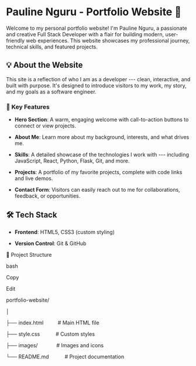 # Pauline Nguru - Portfolio Website 🌸

Welcome to my personal portfolio website! I'm Pauline Nguru, a passionate and creative Full Stack Developer with a flair for building modern, user-friendly web experiences. This website showcases my professional journey, technical skills, and featured projects.

## 💡 About the Website

This site is a reflection of who I am as a developer --- clean, interactive, and built with purpose. It's designed to introduce visitors to my work, my story, and my goals as a software engineer.

### 🌟 Key Features

- **Hero Section**: A warm, engaging welcome with call-to-action buttons to connect or view projects.

- **About Me**: Learn more about my background, interests, and what drives me.

- **Skills**: A detailed showcase of the technologies I work with --- including JavaScript, React, Python, Flask, Git, and more.

- **Projects**: A portfolio of my favorite projects, complete with code links and live demos.

- **Contact Form**: Visitors can easily reach out to me for collaborations, feedback, or opportunities.

## 🛠️ Tech Stack

- **Frontend**: HTML5, CSS3 (custom styling)

- **Version Control**: Git & GitHub


📁 Project Structure

bash

Copy

Edit

portfolio-website/

│

├── index.html          # Main HTML file

├── style.css           # Custom styles

├── images/             # Images and icons

└── README.md           # Project documentation